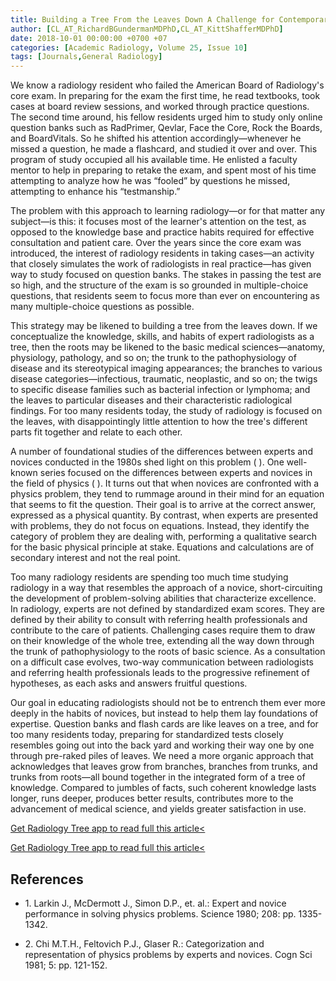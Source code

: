 ```yaml
---
title: Building a Tree From the Leaves Down A Challenge for Contemporary Educators
author: [CL_AT_RichardBGundermanMDPhD,CL_AT_KittShafferMDPhD]
date: 2018-10-01 00:00:00 +0700 +07
categories: [Academic Radiology, Volume 25, Issue 10]
tags: [Journals,General Radiology]
---
```

We know a radiology resident who failed the American Board of Radiology's core exam. In preparing for the exam the first time, he read textbooks, took cases at board review sessions, and worked through practice questions. The second time around, his fellow residents urged him to study only online question banks such as RadPrimer, Qevlar, Face the Core, Rock the Boards, and BoardVitals. So he shifted his attention accordingly—whenever he missed a question, he made a flashcard, and studied it over and over. This program of study occupied all his available time. He enlisted a faculty mentor to help in preparing to retake the exam, and spent most of his time attempting to analyze how he was “fooled” by questions he missed, attempting to enhance his “testmanship.”

The problem with this approach to learning radiology—or for that matter any subject—is this: it focuses most of the learner's attention on the test, as opposed to the knowledge base and practice habits required for effective consultation and patient care. Over the years since the core exam was introduced, the interest of radiology residents in taking cases—an activity that closely simulates the work of radiologists in real practice—has given way to study focused on question banks. The stakes in passing the test are so high, and the structure of the exam is so grounded in multiple-choice questions, that residents seem to focus more than ever on encountering as many multiple-choice questions as possible.

This strategy may be likened to building a tree from the leaves down. If we conceptualize the knowledge, skills, and habits of expert radiologists as a tree, then the roots may be likened to the basic medical sciences—anatomy, physiology, pathology, and so on; the trunk to the pathophysiology of disease and its stereotypical imaging appearances; the branches to various disease categories—infectious, traumatic, neoplastic, and so on; the twigs to specific disease families such as bacterial infection or lymphoma; and the leaves to particular diseases and their characteristic radiological findings. For too many residents today, the study of radiology is focused on the leaves, with disappointingly little attention to how the tree's different parts fit together and relate to each other.

A number of foundational studies of the differences between experts and novices conducted in the 1980s shed light on this problem ( ). One well-known series focused on the differences between experts and novices in the field of physics ( ). It turns out that when novices are confronted with a physics problem, they tend to rummage around in their mind for an equation that seems to fit the question. Their goal is to arrive at the correct answer, expressed as a physical quantity. By contrast, when experts are presented with problems, they do not focus on equations. Instead, they identify the category of problem they are dealing with, performing a qualitative search for the basic physical principle at stake. Equations and calculations are of secondary interest and not the real point.

Too many radiology residents are spending too much time studying radiology in a way that resembles the approach of a novice, short-circuiting the development of problem-solving abilities that characterize excellence. In radiology, experts are not defined by standardized exam scores. They are defined by their ability to consult with referring health professionals and contribute to the care of patients. Challenging cases require them to draw on their knowledge of the whole tree, extending all the way down through the trunk of pathophysiology to the roots of basic science. As a consultation on a difficult case evolves, two-way communication between radiologists and referring health professionals leads to the progressive refinement of hypotheses, as each asks and answers fruitful questions.

Our goal in educating radiologists should not be to entrench them ever more deeply in the habits of novices, but instead to help them lay foundations of expertise. Question banks and flash cards are like leaves on a tree, and for too many residents today, preparing for standardized tests closely resembles going out into the back yard and working their way one by one through pre-raked piles of leaves. We need a more organic approach that acknowledges that leaves grow from branches, branches from trunks, and trunks from roots—all bound together in the integrated form of a tree of knowledge. Compared to jumbles of facts, such coherent knowledge lasts longer, runs deeper, produces better results, contributes more to the advancement of medical science, and yields greater satisfaction in use.

[Get Radiology Tree app to read full this article<](https://clinicalpub.com/app)

[Get Radiology Tree app to read full this article<](https://clinicalpub.com/app)

## References

- 1\. Larkin J., McDermott J., Simon D.P., et. al.: Expert and novice performance in solving physics problems. Science 1980; 208: pp. 1335-1342.


- 2\. Chi M.T.H., Feltovich P.J., Glaser R.: Categorization and representation of physics problems by experts and novices. Cogn Sci 1981; 5: pp. 121-152.